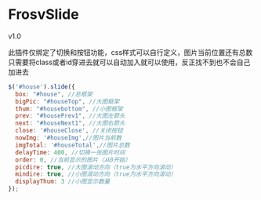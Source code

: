 # FrosvSlide
v1.0

此插件仅绑定了切换和按钮功能，css样式可以自行定义，图片当前位置还有总数只需要将class或者id穿进去就可以自动加入就可以使用，反正找不到也不会自己加进去


```javascript
$('#house').slide({
  box: "#house", //总框架
  bigPic: "#houseTop", //大图框架
  thum: "#housebottom", //小图框架
  prev: "#housePrev1", //大图左箭头
  next: "#houseNext1", //大图右箭头
  close: '#houseClose', //关闭按钮
  nowImg: '#houseImg',//图片当前数
  imgTotal: '#houseTotal',//图片总数
  delayTime: 400, //切换一张图片时间
  order: 0, //当前显示的图片（从0开始）
  picdire: true, //大图滚动方向（true为水平方向滚动）
  mindire: true, //小图滚动方向（true为水平方向滚动）
  displayThum: 3 //小图显示数量
});
```
